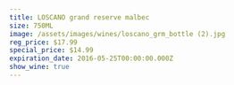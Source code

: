 ```yaml
---
title: LOSCANO grand reserve malbec
size: 750ML
image: /assets/images/wines/loscano_grm_bottle (2).jpg
reg_price: $17.99
special_price: $14.99
expiration_date: 2016-05-25T00:00:00.000Z
show_wine: true
---
```



